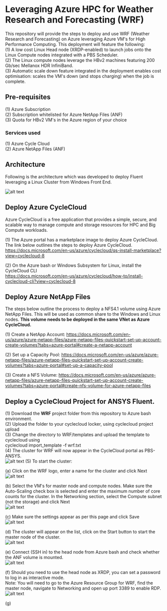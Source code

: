 # Leveraging Azure HPC for Weather Research and Forecasting (WRF)

This repository will provide the steps to deploy and use WRF (Weather Research and Forecasting) on Azure leveraging Azure VM's for High Performance Computing. 
This deployment will feature the following: \
(1) A low cost Linux Head node (XRDP-enabled) to launch jobs onto the Linux Compute nodes integrated with a PBS Scheduler. \
(2) The Linux compute nodes leverage the HBv2 machines featuring 200 Gb/sec Mellanox HDR InfiniBand. \
(3) Automatic scale down feature integrated in the deployment enables cost optimisation: scales the VM's down (and stops charging) when the job is complete. 

## Pre-requisites

(1) Azure Subscription \
(2) Subscription whitelisted for Azure NetApp Files (ANF) \
(3) Quota for HBv2 VM's in the Azure region of your choice 

### Services used
(1) Azure Cycle Cloud \
(2) Azure NetApp Files (ANF) 

## Architecture
Following is the architecture which was developed to deploy Fluent leveraging a Linux Cluster from Windows Front End. 

![alt text](https://github.com/mandargujrathi/Cyclecloud-WRF/blob/main/Images/WRF_1.PNG)


## Deploy Azure CycleCloud
Azure CycleCloud is a free application that provides a simple, secure, and scalable way to manage compute and storage resources for HPC and Big Compute workloads.

(1) The Azure portal has a marketplace image to deploy Azure CycleCloud. The link below outlines the steps to deploy Azure CycleCloud. \
https://docs.microsoft.com/en-us/azure/cyclecloud/qs-install-marketplace?view=cyclecloud-8

(2) On the Azure bash or Windows Subsystem for Linux, install the CycleCloud CLI \
https://docs.microsoft.com/en-us/azure/cyclecloud/how-to/install-cyclecloud-cli?view=cyclecloud-8

## Deploy Azure NetApp Files
The steps below outline the process to deploy a NFS4.1 volume using Azure NetApp Files. This will be used as common share to the Windows and Linux nodes.
**This volume needs to be deployed in the same VNet as Azure CycleCloud.** 

(1) Create a NetApp Account: https://docs.microsoft.com/en-us/azure/azure-netapp-files/azure-netapp-files-quickstart-set-up-account-create-volumes?tabs=azure-portal#create-a-netapp-account 

(2) Set up a Capacity Pool: https://docs.microsoft.com/en-us/azure/azure-netapp-files/azure-netapp-files-quickstart-set-up-account-create-volumes?tabs=azure-portal#set-up-a-capacity-pool 

(3) Create a NFS Volume: https://docs.microsoft.com/en-us/azure/azure-netapp-files/azure-netapp-files-quickstart-set-up-account-create-volumes?tabs=azure-portal#create-nfs-volume-for-azure-netapp-files

## Deploy a CycleCloud Project for ANSYS Fluent. 
(1) Download the **WRF** project folder from this repository to Azure bash environment. \
(2) Upload the folder to your cyclecloud locker, using cyclecloud project upload <locker-name> \
(3) Change the directory to WRF/templates and upload the template to cyclecloud using \
  cyclecloud import_template -f wrf.txt \
(4) The cluster for WRF will now appear in the CycleCloud portal as PBS-ANSYS. \
  ![alt text](https://github.com/mandargujrathi/Cyclecloud-WRF/blob/main/Images/WRF-Cluster.PNG)
(5) To start the cluster: 
  
(a) Click on the WRF logo, enter a name for the cluster and click Next \
  ![alt text](https://github.com/mandargujrathi/Cyclecloud-WRF/blob/main/Images/WRF_2.PNG) 
  

(b) Select the VM's for master node and compute nodes. Make sure the Auto-Scaling check box is selected and enter the maximum number of core counts for the cluster. In the Networking section, select the Compute subnet (not the storage) and click Next \
     ![alt text](https://github.com/mandargujrathi/Cyclecloud-WRF/blob/main/Images/WRF_3.PNG) 
     

(c)  Make sure the settings appear as per this page and click Save \
    ![alt text](https://github.com/mandargujrathi/Cyclecloud-WRF/blob/main/Images/WRF_4.PNG) 
    

(d) The cluster will appear on the list, click on the Start button to start the master node of the cluster. \
    ![alt text](https://github.com/mandargujrathi/Cyclecloud-WRF/blob/main/Images/WRF_5.PNG) 
    

(e) Connect (SSH in) to the head node from Azure bash and check whether the ANF volume is mounted. \
![alt text](https://github.com/mandargujrathi/Cyclecloud-WRF/blob/main/Images/WRF_6.PNG) 


(f) Should you need to use the head node as XRDP, you can set a password to log in as interactive mode. \
Note: You will need to go to the Azure Resource Group for WRF, find the master node, navigate to Networking and open up port 3389 to enable RDP. 
![alt text](https://github.com/mandargujrathi/Cyclecloud-WRF/blob/main/Images/WRF_7.PNG) 


(g) 
